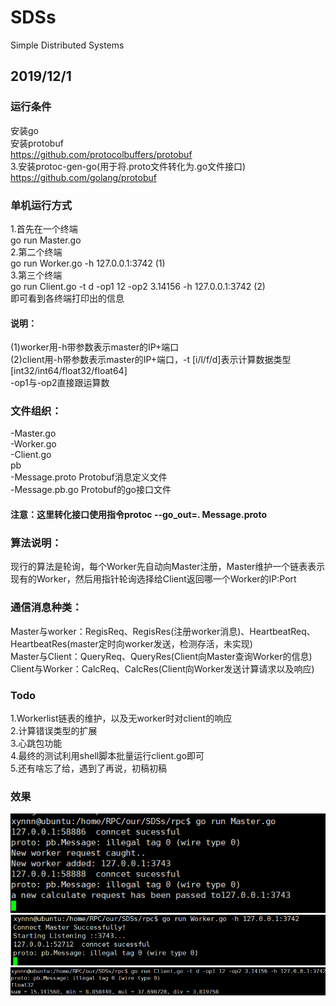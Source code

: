 # SDSs
Simple Distributed Systems
## 2019/12/1

### 运行条件

安装go  
安装protobuf  
  https://github.com/protocolbuffers/protobuf  
3.安装protoc-gen-go(用于将.proto文件转化为.go文件接口)  
  https://github.com/golang/protobuf  

### 单机运行方式

1.首先在一个终端  
  go run Master.go  
2.第二个终端  
  go run Worker.go -h 127.0.0.1:3742      (1)  
3.第三个终端  
  go run Client.go -t d -op1 12 -op2 3.14156 -h 127.0.0.1:3742      (2)  
即可看到各终端打印出的信息  

#### 说明：

(1)worker用-h带参数表示master的IP+端口  
(2)client用-h带参数表示master的IP+端口，-t [i/l/f/d]表示计算数据类型[int32/int64/float32/float64]  
-op1与-op2直接跟运算数  

### 文件组织：
-Master.go  
-Worker.go  
-Client.go  
  pb  
  -Message.proto    Protobuf消息定义文件  
  -Message.pb.go    Protobuf的go接口文件  
 
#### 注意：这里转化接口使用指令protoc --go_out=. Message.proto


### 算法说明：
现行的算法是轮询，每个Worker先自动向Master注册，Master维护一个链表表示现有的Worker，然后用指针轮询选择给Client返回哪一个Worker的IP:Port  

### 通信消息种类：
Master与worker：RegisReq、RegisRes(注册worker消息)、HeartbeatReq、HeartbeatRes(master定时向worker发送，检测存活，未实现)  
Master与Client：QueryReq、QueryRes(Client向Master查询Worker的信息)  
Client与Worker：CalcReq、CalcRes(Client向Worker发送计算请求以及响应)  
### Todo
1.Workerlist链表的维护，以及无worker时对client的响应  
2.计算错误类型的扩展  
3.心跳包功能  
4.最终的测试利用shell脚本批量运行client.go即可  
5.还有啥忘了给，遇到了再说，初稿初稿  

### 效果
![Master](https://github.com/Xynnn007/SDSs/blob/master/screenShot/master.png)  
![Worker](https://github.com/Xynnn007/SDSs/blob/master/screenShot/worker.png)  
![Client](https://github.com/Xynnn007/SDSs/blob/master/screenShot/client.png)  
